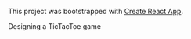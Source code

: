 This project was bootstrapped with [Create React App](https://github.com/facebookincubator/create-react-app).

Designing a TicTacToe game